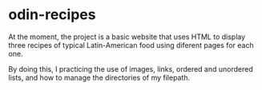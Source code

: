 # odin-recipes
At the moment, the project is a basic website that uses HTML to display three recipes of typical Latin-American food using diferent pages for each one.

By doing this, I practicing the use of images, links, ordered and unordered lists, and how to manage the directories of my filepath.